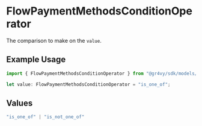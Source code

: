 # FlowPaymentMethodsConditionOperator

The comparison to make on the `value`.

## Example Usage

```typescript
import { FlowPaymentMethodsConditionOperator } from "@gr4vy/sdk/models/components";

let value: FlowPaymentMethodsConditionOperator = "is_one_of";
```

## Values

```typescript
"is_one_of" | "is_not_one_of"
```
